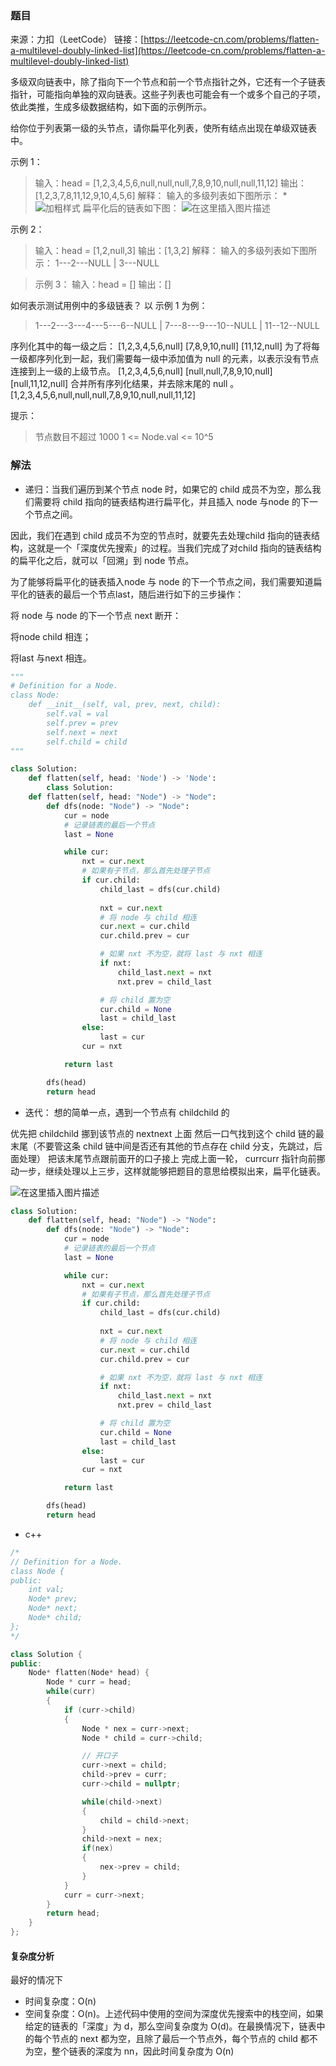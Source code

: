 ### 题目
来源：力扣（LeetCode）
链接：[https://leetcode-cn.com/problems/flatten-a-multilevel-doubly-linked-list](https://leetcode-cn.com/problems/flatten-a-multilevel-doubly-linked-list) 

多级双向链表中，除了指向下一个节点和前一个节点指针之外，它还有一个子链表指针，可能指向单独的双向链表。这些子列表也可能会有一个或多个自己的子项，依此类推，生成多级数据结构，如下面的示例所示。

给你位于列表第一级的头节点，请你扁平化列表，使所有结点出现在单级双链表中。

 

示例 1：
>输入：head = [1,2,3,4,5,6,null,null,null,7,8,9,10,null,null,11,12]
>输出：[1,2,3,7,8,11,12,9,10,4,5,6]
>解释：
>输入的多级列表如下图所示：
>*![加粗样式](https://img-blog.csdnimg.cn/311796ddbec648f29d4c1e681d0172a6.png?x-oss-process=image/watermark,type_ZHJvaWRzYW5zZmFsbGJhY2s,shadow_50,text_Q1NETiBAdW5jbGVfbGw=,size_20,color_FFFFFF,t_70,g_se,x_16)
>扁平化后的链表如下图：
>![在这里插入图片描述](https://img-blog.csdnimg.cn/533142b3976a4455890fc1cd78525b26.png?x-oss-process=image/watermark,type_ZHJvaWRzYW5zZmFsbGJhY2s,shadow_50,text_Q1NETiBAdW5jbGVfbGw=,size_20,color_FFFFFF,t_70,g_se,x_16)


示例 2：
>输入：head = [1,2,null,3]
>输出：[1,3,2]
>解释：
>输入的多级列表如下图所示：
>1---2---NULL
>|
>3---NULL

>示例 3：
>输入：head = []
>输出：[]


如何表示测试用例中的多级链表？
以 示例 1 为例：
 >1---2---3---4---5---6--NULL
 >   |
 >   7---8---9---10--NULL
 >       |
 >       11--12--NULL

序列化其中的每一级之后：
[1,2,3,4,5,6,null]
[7,8,9,10,null]
[11,12,null]
为了将每一级都序列化到一起，我们需要每一级中添加值为 null 的元素，以表示没有节点连接到上一级的上级节点。
[1,2,3,4,5,6,null]
[null,null,7,8,9,10,null]
[null,11,12,null]
合并所有序列化结果，并去除末尾的 null 。
[1,2,3,4,5,6,null,null,null,7,8,9,10,null,null,11,12]


提示：
>节点数目不超过 1000
>1 <= Node.val <= 10^5



### 解法
* 递归：当我们遍历到某个节点 node 时，如果它的 child 成员不为空，那么我们需要将 child 指向的链表结构进行扁平化，并且插入 node 与node 的下一个节点之间。

因此，我们在遇到 child 成员不为空的节点时，就要先去处理child 指向的链表结构，这就是一个「深度优先搜索」的过程。当我们完成了对child 指向的链表结构的扁平化之后，就可以「回溯」到 node 节点。

为了能够将扁平化的链表插入node 与 node 的下一个节点之间，我们需要知道扁平化的链表的最后一个节点last，随后进行如下的三步操作：

将 node 与 node 的下一个节点 next 断开：

将node  child 相连；

将last 与next 相连。


```python
"""
# Definition for a Node.
class Node:
    def __init__(self, val, prev, next, child):
        self.val = val
        self.prev = prev
        self.next = next
        self.child = child
"""

class Solution:
    def flatten(self, head: 'Node') -> 'Node':
        class Solution:
    def flatten(self, head: "Node") -> "Node":
        def dfs(node: "Node") -> "Node":
            cur = node
            # 记录链表的最后一个节点
            last = None

            while cur:
                nxt = cur.next
                # 如果有子节点，那么首先处理子节点
                if cur.child:
                    child_last = dfs(cur.child)
                    
                    nxt = cur.next
                    # 将 node 与 child 相连
                    cur.next = cur.child
                    cur.child.prev = cur

                    # 如果 nxt 不为空，就将 last 与 nxt 相连
                    if nxt:
                        child_last.next = nxt
                        nxt.prev = child_last

                    # 将 child 置为空
                    cur.child = None
                    last = child_last
                else:
                    last = cur
                cur = nxt

            return last

        dfs(head)
        return head
```


* 迭代：
想的简单一点，遇到一个节点有 childchild 的

优先把 childchild 挪到该节点的 nextnext 上面
然后一口气找到这个 child 链的最末尾（不要管这条 child 链中间是否还有其他的节点存在 child 分支，先跳过，后面处理）
把该末尾节点跟前面开的口子接上
完成上面一轮， currcurr 指针向前挪动一步，继续处理以上三步，这样就能够把题目的意思给模拟出来，扁平化链表。

![在这里插入图片描述](https://img-blog.csdnimg.cn/a80fbeb1d7db4a2cb7ecc8d2ea3ac40e.png?x-oss-process=image/watermark,type_ZHJvaWRzYW5zZmFsbGJhY2s,shadow_50,text_Q1NETiBAdW5jbGVfbGw=,size_20,color_FFFFFF,t_70,g_se,x_16)

```python
class Solution:
    def flatten(self, head: "Node") -> "Node":
        def dfs(node: "Node") -> "Node":
            cur = node
            # 记录链表的最后一个节点
            last = None

            while cur:
                nxt = cur.next
                # 如果有子节点，那么首先处理子节点
                if cur.child:
                    child_last = dfs(cur.child)
                    
                    nxt = cur.next
                    # 将 node 与 child 相连
                    cur.next = cur.child
                    cur.child.prev = cur

                    # 如果 nxt 不为空，就将 last 与 nxt 相连
                    if nxt:
                        child_last.next = nxt
                        nxt.prev = child_last

                    # 将 child 置为空
                    cur.child = None
                    last = child_last
                else:
                    last = cur
                cur = nxt

            return last

        dfs(head)
        return head
```

* c++
```c++
/*
// Definition for a Node.
class Node {
public:
    int val;
    Node* prev;
    Node* next;
    Node* child;
};
*/

class Solution {
public:
    Node* flatten(Node* head) {
        Node * curr = head;
        while(curr)
        {
            if (curr->child)
            {
                Node * nex = curr->next;
                Node * child = curr->child;

                // 开口子
                curr->next = child;
                child->prev = curr;
                curr->child = nullptr;

                while(child->next)
                {
                    child = child->next;
                }
                child->next = nex;
                if(nex)
                {
                    nex->prev = child;
                }
            }
            curr = curr->next;
        }
        return head;
    }
};
```

#### 复杂度分析
最好的情况下
* 时间复杂度：O(n)
* 空间复杂度：O(n)。上述代码中使用的空间为深度优先搜索中的栈空间，如果给定的链表的「深度」为 d，那么空间复杂度为 O(d)。在最换情况下，链表中的每个节点的 next 都为空，且除了最后一个节点外，每个节点的 child 都不为空，整个链表的深度为 nn，因此时间复杂度为 O(n)
